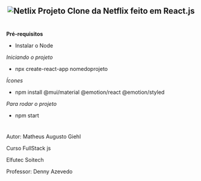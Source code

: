 

<h2 align="center">
 <img src="https://upload.wikimedia.org/wikipedia/commons/0/08/Netflix_2015_logo.svg"  alt="Netlix"/>
Projeto Clone da Netflix feito em React.js
</h2> 

#
**Pré-requisitos**

- Instalar o Node

*Iniciando o projeto*

- npx create-react-app nomedoprojeto

*Ícones*

- npm install @mui/material @emotion/react @emotion/styled

*Para rodar o projeto*

- npm start
#
Autor: Matheus Augusto Giehl

Curso FullStack js 

Elfutec Soitech

Professor: Denny Azevedo